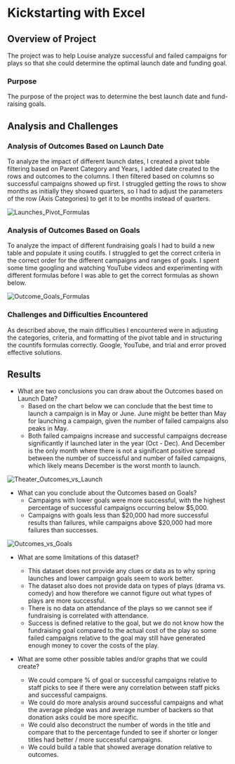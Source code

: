 # Kickstarting with Excel

## Overview of Project
The project was to help Louise analyze successful and failed campaigns for plays so that she could determine the optimal launch date and funding goal.

### Purpose
The purpose of the project was to determine the best launch date and fund-raising goals.

## Analysis and Challenges

### Analysis of Outcomes Based on Launch Date
To analyze the impact of different launch dates, I created a pivot table filtering based on Parent Category and Years, I added date created to the rows and outcomes to the columns. I then filtered based on columns so successful campaigns showed up first. I struggled getting the rows to show months as initially they showed quarters, so I had to adjust the parameters of the row (Axis Categories) to get it to be months instead of quarters.

![Launches_Pivot_Formulas](https://user-images.githubusercontent.com/93684808/147885764-2c6f65c4-a95b-43e3-bfdb-3d93561a60d5.png)

### Analysis of Outcomes Based on Goals
To analyze the impact of different fundraising goals I had to build a new table and populate it using coutifs. I struggled to get the correct criteria in the correct order for the different campaigns and ranges of goals. I spent some time googling and watching YouTube videos and experimenting with different formulas before I was able to get the correct formulas as shown below.

![Outcome_Goals_Formulas](https://user-images.githubusercontent.com/93684808/147885785-94016588-32c5-4c7f-b0aa-901ad2efe29f.png)


### Challenges and Difficulties Encountered
As described above, the main difficulties I encountered were in adjusting the categories, criteria, and formatting of the pivot table and in structuring the countifs formulas correctly. Google, YouTube, and trial and error proved effective solutions.

## Results

- What are two conclusions you can draw about the Outcomes based on Launch Date?
     - Based on the chart below we can conclude that the best time to launch a campaign is in May or June. June might be better than May for launching a campaign, given the number of failed campaigns also peaks in May.
     - Both failed campaigns increase and successful campaigns decrease significantly if launched later in the year (Oct - Dec). And December is the only month where there is not a significant positive spread between the number of successful and number of failed campaigns, which likely means December is the worst month to launch.

![Theater_Outcomes_vs_Launch](https://user-images.githubusercontent.com/93684808/147885815-c84d2ea0-f814-4034-9ccf-97f366ef85d0.png)


- What can you conclude about the Outcomes based on Goals?
     - Campaigns with lower goals were more successful, with the highest percentage of successful campaigns occurring below $5,000.
     - Campaigns with goals less than $20,000 had more successful results than failures, while campaigns above $20,000 had more failures than successes.

![Outcomes_vs_Goals](https://user-images.githubusercontent.com/93684808/147885843-2d400673-8e4a-4be2-814a-df24b5325c83.png)

- What are some limitations of this dataset?
     - This dataset does not provide any clues or data as to why spring launches and lower campaign goals seem to work better.
     - The dataset also does not provide data on types of plays (drama vs. comedy) and how therefore we cannot figure out what types of plays are more successful.
     - There is no data on attendance of the plays so we cannot see if fundraising is correlated with attendance.
     - Success is defined relative to the goal, but we do not know how the fundraising goal compared to the actual cost of the play so some failed campaigns relative to the goal may still have generated enough money to cover the costs of the play.

- What are some other possible tables and/or graphs that we could create?
     - We could compare % of goal or successful campaigns relative to staff picks to see if there were any correlation between staff picks and successful campaigns.
     - We could do more analysis around successful campaigns and what the average pledge was and average number of backers so that donation asks could be more specific.
     - We could also deconstruct the number of words in the title and compare that to the percentage funded to see if shorter or longer titles had better / more successful campaigns.
     - We could build a table that showed average donation relative to outcomes.

